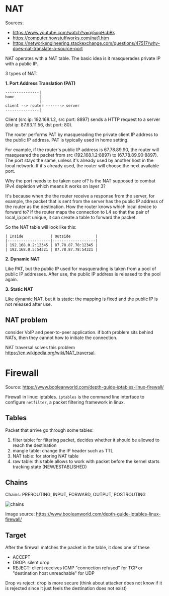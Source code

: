 # NAT

Sources: 

- https://www.youtube.com/watch?v=qij5qpHcbBk
- https://computer.howstuffworks.com/nat1.htm
- https://networkengineering.stackexchange.com/questions/47517/why-does-nat-translate-a-source-port

NAT operates with a NAT table. The basic idea is it masquerades private IP with a public IP.

3 types of NAT:

**1. Port Address Translation (PAT)**

```
---------------|
home           |
               |
client --> router -------> server
---------------|
```

Client (src ip: 192.168.1.2, src port: 8897) sends a HTTP request to a server (dst ip: 87.63.11.56, dst port: 80).

The router performs PAT by masquerading the private client IP address to the public IP address. PAT is typically used in home setting.

For example, if the router's public IP address is 67.78.89.90, the router will masqueared the packet from src (192.168.1.2:8897) to (67.78.89.90:8897). The port stays the same, unless it's already used by another host in the local network. If it's already used, the router will choose the next available port.

Why the port needs to be taken care of? Is the NAT supposed to combat IPv4 depletion which means it works on layer 3?

It's because when the the router receive a response from the server, for example, the packet that is sent from the server has the public IP address of the router as the destination. How the router knows which local device to forward to? If the router maps the connection to L4 so that the pair of local_ip:port unique, it can create a table to forward the packet.

So the NAT table will look like this:

```
| Inside            | Outside           |
|-------------------|-------------------|
| 192.168.0.2:12345 | 87.78.87.78:12345 |
| 192.168.0.5:54321 | 87.78.87.78:54321 |
```

**2. Dynamic NAT**

Like PAT, but the public IP used for masquerading is taken from a pool of public IP addresses. After use, the public IP address is released to the pool again.

**3. Static NAT**

Like dynamic NAT, but it is static: the mapping is fixed and the public IP is not released after use.

## NAT problem

consider VoIP and peer-to-peer application. if both problem sits behind NATs, then they cannot how to initiate the connection.

NAT traversal solves this problem https://en.wikipedia.org/wiki/NAT_traversal.

# Firewall

Source: https://www.booleanworld.com/depth-guide-iptables-linux-firewall/

Firewall in linux: iptables. `iptables` is the command line interface to configure `netfilter`, a packet filtering framework in linux.

## Tables

Packet that arrive go through some tables:

1. filter table: for filtering packet, decides whether it should be allowed to reach the destination
2. mangle table: change the IP header such as TTL
3. NAT table: for storing NAT table
4. raw table: this table allows to work with packet before the kernel starts tracking state (NEW/ESTABLISHED)

## Chains

Chains: PREROUTING, INPUT, FORWARD, OUTPUT, POSTROUTING

![chains](https://www.booleanworld.com/wp-content/webp-express/webp-images/doc-root/wp-content/uploads/2017/06/Untitled-Diagram.png.webp)

Image source: https://www.booleanworld.com/depth-guide-iptables-linux-firewall/

## Target

After the firewall matches the packet in the table, it does one of these

- ACCEPT
- DROP: silent drop
- REJECT: client receives ICMP "connection refused" for TCP or "destination host unreachable" for UDP

Drop vs reject: drop is more secure (think about attacker does not know if it is rejected since it just feels the destination does not exist)


